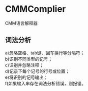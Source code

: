 # CMMComplier
CMM语言解释器
## 词法分析
a)忽略空格、tab键、回车换行等分隔符；<br>
b)识别不同类型的记号；<br>
c)识别并忽略注释；<br>
d)记录下每个记号的行号或位置；<br>
e)将识别的记号输出；<br>
f)如果输入串存在词法分析错误，则报错。<br>
